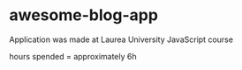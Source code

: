 # awesome-blog-app
Application was made at Laurea University JavaScript course

hours spended = approximately 6h

